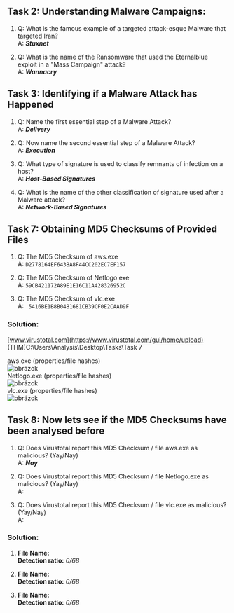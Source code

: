 ## Task 2: Understanding Malware Campaigns:
1. Q: What is the famous example of a targeted attack-esque Malware that targeted Iran?  
   A: ***Stuxnet***  
  
2. Q: What is the name of the Ransomware that used the Eternalblue exploit in a "Mass Campaign" attack?  
   A: <b>*Wannacry*</b>

## Task 3: Identifying if a Malware Attack has Happened 
1. Q: Name the first essential step of a Malware Attack?  
   A: <b>*Delivery*</b>  
  
2. Q: Now name the second essential step of a Malware Attack?  
   A: <b>*Execution*</b>  
  
3. Q: What type of signature is used to classify remnants of infection on a host?  
   A: <b>*Host-Based Signatures*</b>  
  
4. Q: What is the name of the other classification of signature used after a Malware attack?  
   A: <b>*Network-Based Signatures*</b>  
   
## Task 7: Obtaining MD5 Checksums of Provided Files 
1. Q: The MD5 Checksum of aws.exe  
   A: `D2778164EF643BA8F44CC202EC7EF157`
  
2. Q: The MD5 Checksum of Netlogo.exe  
   A: `59CB421172A89E1E16C11A428326952C`
  
3. Q: The MD5 Checksum of vlc.exe  
   A: ` 5416BE1B8B04B1681CB39CF0E2CAAD9F`
   
### Solution:
[www.virustotal.com](https://www.virustotal.com/gui/home/upload)  
(THM)C:\Users\Analysis\Desktop\Tasks\Task 7  
  
aws.exe (properties/file hashes)  
![obrázok](https://user-images.githubusercontent.com/86005993/154264647-96114c30-a596-4697-9dc1-f8e9606c77c5.png)  
Netlogo.exe (properties/file hashes)  
![obrázok](https://user-images.githubusercontent.com/86005993/154264906-e558bcda-5482-4fc0-a83c-3d52c42c2757.png)  
vlc.exe (properties/file hashes)  
![obrázok](https://user-images.githubusercontent.com/86005993/154265055-3f3d2de4-30b5-4ed3-b43a-f85b0a278b59.png)  

## Task 8: Now lets see if the MD5 Checksums have been analysed before 
1. Q: Does Virustotal report this MD5 Checksum / file aws.exe as malicious? (Yay/Nay)  
   A: ***Nay***  
  
2. Q: Does Virustotal report this MD5 Checksum / file Netlogo.exe as malicious? (Yay/Nay)  
   A:  
     
3. Q: Does Virustotal report this MD5 Checksum / file vlc.exe as malicious? (Yay/Nay)   
   A:   

### Solution:
1. **File Name:**  
   **Detection ratio:** *0/68*
  
2. **File Name:**  
   **Detection ratio:** *0/68*
  
3. **File Name:**  
   **Detection ratio:** *0/68*







